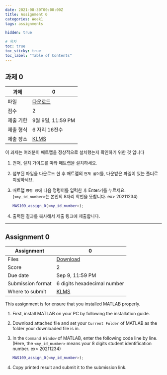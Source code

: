```yaml
---
date: 2021-08-30T00:00:00Z
title: Assignment 0
categories: Week1
tags: assignments

hidden: true

# 목차
toc: true  
toc_sticky: true
toc_label: "Table of Contents" 
---
```


## 과제 0

과제 | 0
---|---
파일 | [다운로드](<https://klms.kaist.ac.kr/mod/assign/view.php?id=590095>)
점수 | 2
제출 기한 | 9월 9일, 11:59 PM
제출 형식 | 6 자리 16진수
제출 장소 | [KLMS](<https://klms.kaist.ac.kr/mod/assign/view.php?id=590095>)

이 과제는 여러분이 매트랩을 정상적으로 설치했는지 확인하기 위한 것 입니다 
1. 먼저, 설치 가이드를 따라 매트랩을 설치하세요.
2. 첨부된 파일을 다운로드 한 후 매트랩의 `현재 폴더`를, 다운받은 파일이 있는 폴더로 지정하세요.
3. 매트랩 `명령 창`에 다음 명령어를 입력한 후 Enter키를 누르세요.\
(`<my_id_number>`는 본인의 8자리 학번을 뜻합니다. ex> 20211234)

    ```matlab
    MAS109_assign_0(<my_id_number>);
    ```
4. 출력된 결과를 복사해서 제출 링크에 제출합니다.

---

## Assignment 0

Assignment | 0
---|---
Files | [Download](<https://klms.kaist.ac.kr/mod/assign/view.php?id=590095>)
Score | 2
Due date | Sep 9, 11:59 PM
Submission format | 6 digits hexadecimal number
Where to submit | [KLMS](<https://klms.kaist.ac.kr/mod/assign/view.php?id=590095>)

This assignment is for ensure that you installed MATLAB properly.
1. First, install MATLAB on your PC by following the installation guide.
2. Download attached file and set your ```Current Folder``` of MATLAB as the folder your downloaded file is in.
3. In the ```Command Window``` of MATLAB, enter the following code line by line.\
(Here, the `<my_id_number>` means your 8 digits student identification number. ex> 20211234)

    ```matlab
    MAS109_assign_0(<my_id_number>);
    ```
4. Copy printed result and submit it to the submission link.